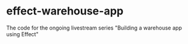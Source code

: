 # effect-warehouse-app
The code for the ongoing livestream series "Building a warehouse app using Effect"
